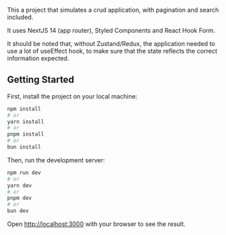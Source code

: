 This a project that simulates a crud application, with pagination and search included.

It uses NextJS 14 (app router), Styled Components and React Hook Form.

It should be noted that, without Zustand/Redux, the application needed to use a lot of useEffect hook, to make sure that the state reflects the correct information expected.

## Getting Started

First, install the project on your local machine:

```bash
npm install
# or
yarn install
# or
pnpm install
# or
bun install
```

Then, run the development server:

```bash
npm run dev
# or
yarn dev
# or
pnpm dev
# or
bun dev
```

Open [http://localhost:3000](http://localhost:3000) with your browser to see the result.

